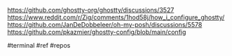 https://github.com/ghostty-org/ghostty/discussions/3527
https://www.reddit.com/r/Zig/comments/1hod58j/how_i_configure_ghostty/
https://github.com/JanDeDobbeleer/oh-my-posh/discussions/5578
https://github.com/pkazmier/ghostty-config/blob/main/config

#terminal #ref #repos 